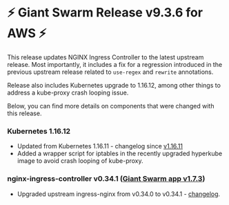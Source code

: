 # :zap: Giant Swarm Release v9.3.6 for AWS :zap:

This release updates NGINX Ingress Controller to the latest upstream release.
Most importantly, it includes a fix for a regression introduced in the previous upstream release related to `use-regex` and `rewrite` annotations.

Release also includes Kubernetes upgrade to 1.16.12, among other things to address a kube-proxy crash looping issue.

Below, you can find more details on components that were changed with this release.

### Kubernetes 1.16.12

- Updated from Kubernetes 1.16.11 -
changelog since [v1.16.11](https://github.com/kubernetes/kubernetes/blob/master/CHANGELOG/CHANGELOG-1.16.md#changelog-since-v11611)
- Added a wrapper script for iptables in the recently upgraded hyperkube image to avoid crash looping of kube-proxy.

### nginx-ingress-controller v0.34.1 ([Giant Swarm app v1.7.3](https://github.com/giantswarm/nginx-ingress-controller-app/blob/master/CHANGELOG.md#v173-2020-07-16))

- Upgraded upstream ingress-nginx from v0.34.0 to v0.34.1 - [changelog](https://github.com/kubernetes/ingress-nginx/blob/master/Changelog.md#0341).
